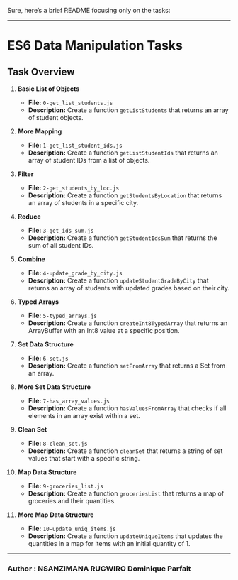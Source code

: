 Sure, here’s a brief README focusing only on the tasks:

---

# ES6 Data Manipulation Tasks

## Task Overview

1. **Basic List of Objects**  
   - **File:** `0-get_list_students.js`  
   - **Description:** Create a function `getListStudents` that returns an array of student objects.

2. **More Mapping**  
   - **File:** `1-get_list_student_ids.js`  
   - **Description:** Create a function `getListStudentIds` that returns an array of student IDs from a list of objects.

3. **Filter**  
   - **File:** `2-get_students_by_loc.js`  
   - **Description:** Create a function `getStudentsByLocation` that returns an array of students in a specific city.

4. **Reduce**  
   - **File:** `3-get_ids_sum.js`  
   - **Description:** Create a function `getStudentIdsSum` that returns the sum of all student IDs.

5. **Combine**  
   - **File:** `4-update_grade_by_city.js`  
   - **Description:** Create a function `updateStudentGradeByCity` that returns an array of students with updated grades based on their city.

6. **Typed Arrays**  
   - **File:** `5-typed_arrays.js`  
   - **Description:** Create a function `createInt8TypedArray` that returns an ArrayBuffer with an Int8 value at a specific position.

7. **Set Data Structure**  
   - **File:** `6-set.js`  
   - **Description:** Create a function `setFromArray` that returns a Set from an array.

8. **More Set Data Structure**  
   - **File:** `7-has_array_values.js`  
   - **Description:** Create a function `hasValuesFromArray` that checks if all elements in an array exist within a set.

9. **Clean Set**  
   - **File:** `8-clean_set.js`  
   - **Description:** Create a function `cleanSet` that returns a string of set values that start with a specific string.

10. **Map Data Structure**  
    - **File:** `9-groceries_list.js`  
    - **Description:** Create a function `groceriesList` that returns a map of groceries and their quantities.

11. **More Map Data Structure**  
    - **File:** `10-update_uniq_items.js`  
    - **Description:** Create a function `updateUniqueItems` that updates the quantities in a map for items with an initial quantity of 1.

---

### Author : NSANZIMANA RUGWIRO Dominique Parfait

